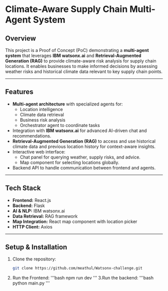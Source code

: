# Climate-Aware Supply Chain Multi-Agent System

## Overview

This project is a Proof of Concept (PoC) demonstrating a **multi-agent system** that leverages **IBM watsonx.ai** and **Retrieval-Augmented Generation (RAG)** to provide climate-aware risk analysis 
for supply chain locations. 
It enables businesses to make informed decisions by assessing weather risks and historical climate data relevant to key supply chain points.

---

## Features

- **Multi-agent architecture** with specialized agents for:
  - Location intelligence
  - Climate data retrieval
  - Business risk analysis
  - Orchestrator agent to coordinate tasks
- Integration with **IBM watsonx.ai** for advanced AI-driven chat and recommendations.
- **Retrieval-Augmented Generation (RAG)** to access and use historical climate data and previous location history for context-aware insights.
- Interactive web interface:
  - Chat panel for querying weather, supply risks, and advice.
  - Map component for selecting locations globally.
- Backend API to handle communication between frontend and agents.

---

## Tech Stack

- **Frontend:** React.js  
- **Backend:**  Flask  
- **AI & NLP:** IBM watsonx.ai  
- **Data Retrieval:** RAG framework  
- **Map Integration:** React map component with location picker  
- **HTTP Client:** Axios   

---

## Setup & Installation

1. Clone the repository:  
   ```bash
   git clone https://github.com/meathul/Watsonx-challenge.git
2. Run the Frontend:
   '''bash
   npm run dev
   '''
3.Run the backend:
  '''bash
  python main.py
'''


   

